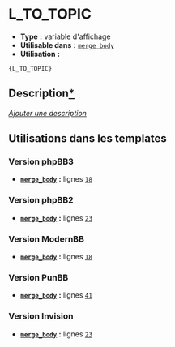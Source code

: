 # L_TO_TOPIC
* __Type__ __:__ variable d'affichage
* __Utilisable dans__ __:__ [`merge_body`](../tpl/merge_body.md#readme)
* __Utilisation__ __:__

```smarty
{L_TO_TOPIC}
```

## Description[*](https://fa-tvars.appspot.com/var/L_TO_TOPIC)
[*Ajouter une description*](https://fa-tvars.appspot.com/var/L_TO_TOPIC)

## Utilisations dans les templates

### Version phpBB3
* __[`merge_body`](../tpl/merge_body.md#readme)__ __:__ lignes [`18`](../src/prosilver/merge_body.tpl#L18)

### Version phpBB2
* __[`merge_body`](../tpl/merge_body.md#readme)__ __:__ lignes [`23`](../src/subsilver/merge_body.tpl#L23)

### Version ModernBB
* __[`merge_body`](../tpl/merge_body.md#readme)__ __:__ lignes [`18`](../src/modernbb/merge_body.tpl#L18)

### Version PunBB
* __[`merge_body`](../tpl/merge_body.md#readme)__ __:__ lignes [`41`](../src/punbb/merge_body.tpl#L41)

### Version Invision
* __[`merge_body`](../tpl/merge_body.md#readme)__ __:__ lignes [`23`](../src/invision/merge_body.tpl#L23)


